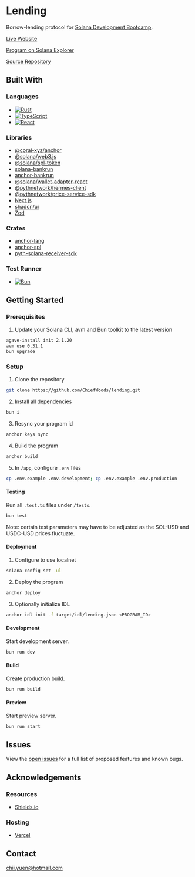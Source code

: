 # Lending

Borrow-lending protocol for [Solana Development Bootcamp](https://github.com/solana-developers/developer-bootcamp-2024).

[Live Website](https://lending-app-gilt.vercel.app/)

[Program on Solana Explorer](https://explorer.solana.com/address/DdjBM9scqgaLvE4iskb1cYqqJYFMScRXmi1xnvHPsANt?cluster=devnet)

[Source Repository](https://github.com/ChiefWoods/lending)

## Built With

### Languages

- [![Rust](https://img.shields.io/badge/Rust-f75008?style=for-the-badge&logo=rust)](https://www.rust-lang.org/)
- [![TypeScript](https://img.shields.io/badge/TypeScript-ffffff?style=for-the-badge&logo=typescript)](https://www.typescriptlang.org/)
- [![React](https://img.shields.io/badge/React-23272f?style=for-the-badge&logo=react)](https://react.dev/)

### Libraries

- [@coral-xyz/anchor](https://www.anchor-lang.com/)
- [@solana/web3.js](https://solana-labs.github.io/solana-web3.js/)
- [@solana/spl-token](https://solana-labs.github.io/solana-program-library/token/js/)
- [solana-bankrun](https://kevinheavey.github.io/solana-bankrun/)
- [anchor-bankrun](https://kevinheavey.github.io/solana-bankrun/)
- [@solana/wallet-adapter-react](https://github.com/anza-xyz/wallet-adapter)
- [@pythnetwork/hermes-client](https://pyth.network/)
- [@pythnetwork/price-service-sdk](https://pyth.network/)
- [Next.js](https://nextjs.org/)
- [shadcn/ui](https://ui.shadcn.com/)
- [Zod](https://zod.dev/)

### Crates

- [anchor-lang](https://docs.rs/anchor-lang/latest/anchor_lang/)
- [anchor-spl](https://docs.rs/anchor-spl/latest/anchor_spl/)
- [pyth-solana-receiver-sdk](https://docs.rs/pyth-solana-receiver-sdk/latest/pyth_solana_receiver_sdk/)

### Test Runner

- [![Bun](https://img.shields.io/badge/Bun-000?style=for-the-badge&logo=bun)](https://bun.sh/)

## Getting Started

### Prerequisites

1. Update your Solana CLI, avm and Bun toolkit to the latest version

```bash
agave-install init 2.1.20
avm use 0.31.1
bun upgrade
```

### Setup

1. Clone the repository

```bash
git clone https://github.com/ChiefWoods/lending.git
```

2. Install all dependencies

```bash
bun i
```

3. Resync your program id

```bash
anchor keys sync
```

4. Build the program

```bash
anchor build
```

5. In `/app`, configure `.env` files

```bash
cp .env.example .env.development; cp .env.example .env.production
```

#### Testing

Run all `.test.ts` files under `/tests`.

```bash
bun test
```

Note: certain test parameters may have to be adjusted as the SOL-USD and USDC-USD prices fluctuate.

#### Deployment

1. Configure to use localnet

```bash
solana config set -ul
```

2. Deploy the program

```bash
anchor deploy
```

3. Optionally initialize IDL

```bash
anchor idl init -f target/idl/lending.json <PROGRAM_ID>
```

#### Development

Start development server.

```bash
bun run dev
```

#### Build

Create production build.

```bash
bun run build
```

#### Preview

Start preview server.

```bash
bun run start
```

## Issues

View the [open issues](https://github.com/ChiefWoods/lending/issues) for a full list of proposed features and known bugs.

## Acknowledgements

### Resources

- [Shields.io](https://shields.io/)

### Hosting

- [Vercel](https://vercel.com/)

## Contact

[chii.yuen@hotmail.com](mailto:chii.yuen@hotmail.com)

